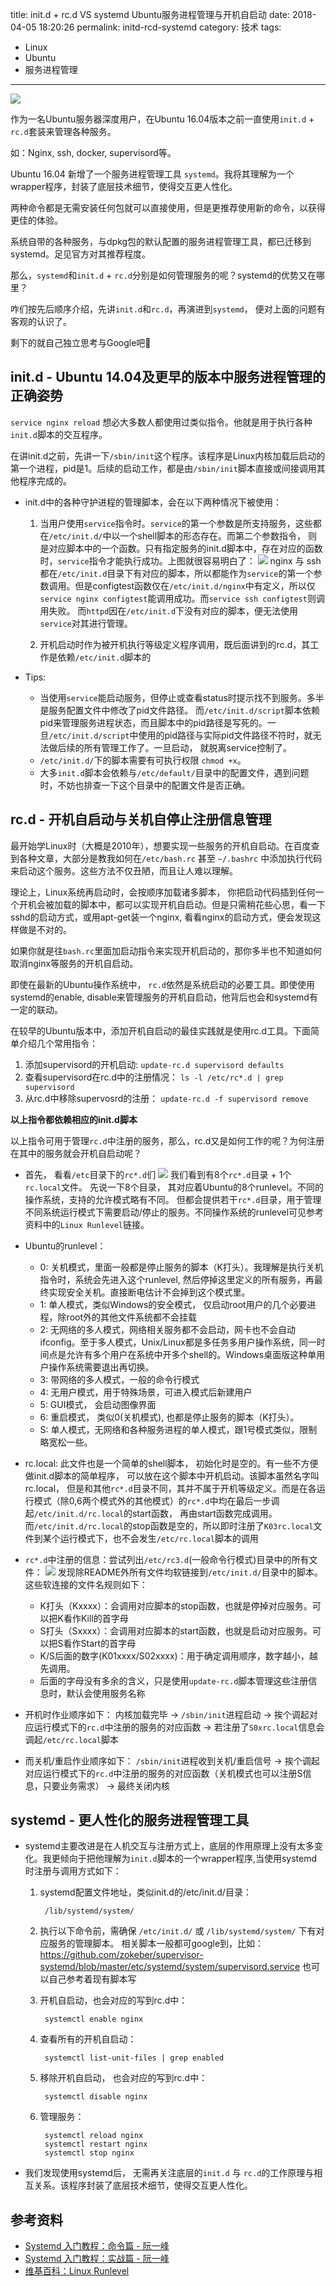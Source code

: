title: init.d + rc.d VS systemd Ubuntu服务进程管理与开机自启动
date: 2018-04-05 18:20:26
permalink: initd-rcd-systemd
category: 技术
tags:
- Linux
- Ubuntu
- 服务进程管理
---

![](http://blogqn.qixincha.com/Systemctl_tw.png)

作为一名Ubuntu服务器深度用户，在Ubuntu 16.04版本之前一直使用`init.d` + `rc.d`套装来管理各种服务。

如：Nginx, ssh, docker, supervisord等。

Ubuntu 16.04 新增了一个服务进程管理工具 `systemd`。我将其理解为一个wrapper程序，封装了底层技术细节，使得交互更人性化。

两种命令都是无需安装任何包就可以直接使用，但是更推荐使用新的命令，以获得更佳的体验。

系统自带的各种服务，与dpkg包的默认配置的服务进程管理工具，都已迁移到systemd。足见官方对其推荐程度。

那么，`systemd`和`init.d` + `rc.d`分别是如何管理服务的呢？systemd的优势又在哪里？

<!-- more -->

咋们按先后顺序介绍，先讲`init.d`和`rc.d`，再演进到`systemd`， 便对上面的问题有客观的认识了。

剩下的就自己独立思考与Google吧🤪

## init.d - Ubuntu 14.04及更早的版本中服务进程管理的正确姿势
`service nginx reload` 想必大多数人都使用过类似指令。他就是用于执行各种`init.d`脚本的交互程序。

在讲init.d之前，先讲一下`/sbin/init`这个程序。该程序是Linux内核加载后启动的第一个进程，pid是1。后续的启动工作，都是由`/sbin/init`脚本直接或间接调用其他程序完成的。

* init.d中的各种守护进程的管理脚本，会在以下两种情况下被使用：

	1. 当用户使用`service`指令时。`service`的第一个参数是所支持服务，这些都在`/etc/init.d/`中以一个shell脚本的形态存在。而第二个参数指令， 则是对应脚本中的一个函数。只有指定服务的init.d脚本中，存在对应的函数时，`service`指令才能执行成功。上图就很容易明白了：
![](http://blogqn.qixincha.com/48039570-955D-4C1D-BA92-5B07E39D1787.png)
nginx 与 ssh 都在`/etc/init.d`目录下有对应的脚本，所以都能作为`service`的第一个参数调用。但是configtest函数仅在`/etc/init.d/nginx`中有定义，所以仅`service nginx configtest`能调用成功。而`service ssh configtest`则调用失败。
而`httpd`因在`/etc/init.d`下没有对应的脚本，便无法使用`service`对其进行管理。

	2. 开机启动时作为被开机执行等级定义程序调用，既后面讲到的rc.d，其工作是依赖`/etc/init.d`脚本的

* Tips:
	* 当使用`service`能启动服务，但停止或查看status时提示找不到服务。多半是服务配置文件中修改了pid文件路径。 而`/etc/init.d/script`脚本依赖pid来管理服务进程状态，而且脚本中的pid路径是写死的。一旦`/etc/init.d/script`中使用的pid路径与实际pid文件路径不符时，就无法做后续的所有管理工作了。一旦启动， 就脱离service控制了。
    * `/etc/init.d/`下的脚本需要有可执行权限 `chmod +x`。
	* 大多`init.d`脚本会依赖与`/etc/default/`目录中的配置文件，遇到问题时，不妨也排查一下这个目录中的配置文件是否正确。

## rc.d - 开机自启动与关机自停止注册信息管理
最开始学Linux时（大概是2010年），想要实现一些服务的开机自启动。在百度查到各种文章，大部分是教我如何在`/etc/bash.rc` 甚至 `~/.bashrc` 中添加执行代码来启动这个服务。这些方法不仅丑陋，而且让人难以理解。

理论上，Linux系统再启动时，会按顺序加载诸多脚本， 你把启动代码插到任何一个开机会被加载的脚本中，都可以实现开机自启动。但是只需稍花些心思，看一下sshd的启动方式，或用apt-get装一个nginx, 看看nginx的启动方式，便会发现这样做是不对的。

如果你就是往`bash.rc`里面加启动指令来实现开机启动的，那你多半也不知道如何取消nginx等服务的开机自启动。

即使在最新的Ubuntu操作系统中， `rc.d`依然是系统启动的必要工具。即使使用systemd的enable, disable来管理服务的开机自启动，他背后也会和systemd有一定的联动。

在较早的Ubuntu版本中，添加开机自启动的最佳实践就是使用rc.d工具。下面简单介绍几个常用指令：

1. 添加supervisord的开机启动: `update-rc.d supervisord defaults`
2. 查看supervisord在rc.d中的注册情况： `ls -l /etc/rc*.d | grep supervisord`
3. 从rc.d中移除supervosrd的注册： `update-rc.d -f supervisord remove`

**以上指令都依赖相应的init.d脚本**

以上指令可用于管理`rc.d`中注册的服务，那么，rc.d又是如何工作的呢？为何注册在其中的服务就会开机自启动呢？

* 首先， 看看`/etc`目录下的`rc*.d`们
![](http://blogqn.qixincha.com/61290685-C7D9-4A45-8C5A-EE05C9B367C0.png)
我们看到有8个`rc*.d`目录 + 1个`rc.local`文件。
先说一下8个目录， 其对应着Ubuntu的8个runlevel。不同的操作系统，支持的允许模式略有不同。 但都会提供若干`rc*.d`目录，用于管理不同系统运行模式下需要启动/停止的服务。不同操作系统的runlevel可见参考资料中的`Linux Runlevel`链接。
* Ubuntu的runlevel：
	* 0: 关机模式，里面一般都是停止服务的脚本（K打头）。我理解是执行关机指令时，系统会先进入这个runlevel, 然后停掉这里定义的所有服务，再最终实现安全关机。直接断电估计不会掉到这个模式里。
	* 1: 单人模式，类似Windows的安全模式， 仅启动root用户的几个必要进程，除root外的其他文件系统都不会挂载
	* 2: 无网络的多人模式，网络相关服务都不会启动，网卡也不会自动ifconfig。至于多人模式，Unix/Linux都是多任务多用户操作系统，同一时间点是允许有多个用户在系统中开多个shell的。Windows桌面版这种单用户操作系统需要退出再切换。
	* 3: 带网络的多人模式，一般的命令行模式
	* 4: 无用户模式，用于特殊场景，可进入模式后新建用户
	* 5: GUI模式， 会启动图像界面
	* 6: 重启模式， 类似0(关机模式), 也都是停止服务的脚本（K打头）。
	* S: 单人模式，无网络和各种服务进程的单人模式，跟1号模式类似，限制略宽松一些。
* rc.local: 此文件也是一个简单的shell脚本， 初始化时是空的。有一些不方便做init.d脚本的简单程序， 可以放在这个脚本中开机启动。该脚本虽然名字叫rc.local， 但是和其他`rc*.d`目录不同，其并不属于开机等级定义。而是在各运行模式（除0,6两个模式外的其他模式）的`rc*.d`中均在最后一步调起`/etc/init.d/rc.local`的start函数， 再由start函数完成调用。而`/etc/init.d/rc.local`的stop函数是空的，所以即时注册了`K03rc.local`文件到某个运行模式下，也不会发生`/etc/rc.local`脚本的调用

* `rc*.d`中注册的信息：尝试列出`/etc/rc3.d`(一般命令行模式)目录中的所有文件：
![](http://blogqn.qixincha.com/D4861105-42BE-4A22-8140-A7C4D16ECC2A.png)
	发现除README外所有文件均软链接到`/etc/init.d/`目录中的脚本。这些软连接的文件名规则如下：
	* K打头（Kxxxx）：会调用对应脚本的stop函数，也就是停掉对应服务。可以把K看作Kill的首字母
	* S打头（Sxxxx）：会调用对应脚本的start函数，也就是启动对应服务。可以把S看作Start的首字母
	* K/S后面的数字(K01xxxx/S02xxxx)：用于确定调用顺序，数字越小，越先调用。
	* 后面的字母没有多余的含义，只是使用`update-rc.d`脚本管理这些注册信息时，默认会使用服务名称

* 开机时作业顺序如下： 内核加载完毕 -> `/sbin/init`进程启动 -> 挨个调起对应运行模式下的`rc.d`中注册的服务的对应函数 -> 若注册了`S0xrc.local`信息会调起`/etc/rc.local`脚本
* 而关机/重启作业顺序如下： `/sbin/init`进程收到关机/重启信号 -> 挨个调起对应运行模式下的`rc.d`中注册的服务的对应函数（关机模式也可以注册S信息，只要业务需求） -> 最终关闭内核

## systemd - 更人性化的服务进程管理工具
* systemd主要改进是在人机交互与注册方式上，底层的作用原理上没有太多变化。我更倾向于把他理解为`init.d`脚本的一个wrapper程序,当使用systemd时注册与调用方式如下：

	1. systemd配置文件地址，类似init.d的/etc/init.d/目录：

			/lib/systemd/system/
    2. 执行以下命令前，需确保 `/etc/init.d/` 或 `/lib/systemd/system/` 下有对应服务的管理脚本。
    相关脚本一般都可google到，比如：https://github.com/zokeber/supervisor-systemd/blob/master/etc/systemd/system/supervisord.service
    也可以自己参考着现有脚本写
	2. 开机自启动，也会对应的写到rc.d中：

			systemctl enable nginx
	3. 查看所有的开机自启动：

			systemctl list-unit-files | grep enabled
	4. 移除开机自启动， 也会对应的写到rc.d中：

			systemctl disable nginx
	5. 管理服务：

			systemctl reload nginx
			systemctl restart nginx
			systemctl stop nginx
		
* 我们发现使用systemd后， 无需再关注底层的`init.d` 与 `rc.d`的工作原理与相互关系。该程序封装了底层技术细节，使得交互更人性化。


## 参考资料
* [Systemd 入门教程：命令篇 - 阮一峰](http://www.ruanyifeng.com/blog/2016/03/systemd-tutorial-commands.html)
* [Systemd 入门教程：实战篇 - 阮一峰](http://www.ruanyifeng.com/blog/2016/03/systemd-tutorial-part-two.html)
* [维基百科：Linux Runlevel](https://en.wikipedia.org/wiki/Runlevel)

